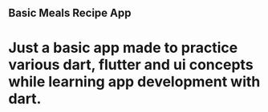 ## Basic Meals Recipe App
# Just a basic app made to practice various dart, flutter and ui concepts while learning app development with dart.